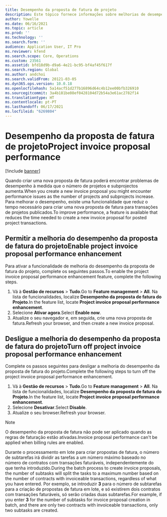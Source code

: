 ```yaml
---
title: Desempenho da proposta de fatura de projeto
description: Este tópico fornece informações sobre melhorias de desempenho nas propostas de faturas do projeto.
author: Yowelle
ms.date: 06/16/2021
ms.topic: article
ms.prod: ''
ms.technology: ''
ms.search.form: ''
audience: Application User, IT Pro
ms.reviewer: kfend
ms.search.scope: Core, Operations
ms.custom: 23561
ms.assetid: bfd18d9b-d9a6-4e21-bc95-bf4af45f617f
ms.search.region: Global
ms.author: andchoi
ms.search.validFrom: 20121-03-05
ms.dyn365.ops.version: 10.0.18
ms.openlocfilehash: 5a14acf51d277b16896d64c4b12ee00bfb326910
ms.sourcegitcommit: 3a4b181be08ef0428104d72b54a3e61ac2782f14
ms.translationtype: HT
ms.contentlocale: pt-PT
ms.lasthandoff: 06/17/2021
ms.locfileid: "6269804"
---
```

# <a name="project-invoice-proposal-performance"></a><span data-ttu-id="6f329-103">Desempenho da proposta de fatura de projeto</span><span class="sxs-lookup"><span data-stu-id="6f329-103">Project invoice proposal performance</span></span>

[!include [banner](../includes/banner.md)]

<span data-ttu-id="6f329-104">Quando criar uma nova proposta de fatura poderá encontrar problemas de desempenho à medida que o número de projetos e subprojectos aumenta.</span><span class="sxs-lookup"><span data-stu-id="6f329-104">When you create a new invoice proposal you might encounter performance issues as the number of projects and subprojects increase.</span></span> <span data-ttu-id="6f329-105">Para melhorar o desempenho, existe uma funcionalidade que reduz o tempo necessário para criar uma nova proposta de fatura para transações de projetos publicados.</span><span class="sxs-lookup"><span data-stu-id="6f329-105">To improve performance, a feature is available that reduces the time needed to create a new invoice proposal for posted project transactions.</span></span>

## <a name="enable-project-invoice-proposal-performance-enhancement"></a><span data-ttu-id="6f329-106">Permitir a melhoria do desempenho da proposta de fatura do projeto</span><span class="sxs-lookup"><span data-stu-id="6f329-106">Enable project invoice proposal performance enhancement</span></span>
<span data-ttu-id="6f329-107">Para ativar a funcionalidade de melhoria do desempenho da proposta de fatura do projeto, complete os seguintes passos.</span><span class="sxs-lookup"><span data-stu-id="6f329-107">To enable the project invoice proposal performance enhancement feature, complete the following steps.</span></span>

1.  <span data-ttu-id="6f329-108">Vá à **Gestão de recursos** > **Tudo**.</span><span class="sxs-lookup"><span data-stu-id="6f329-108">Go to **Feature management** > **All**.</span></span> <span data-ttu-id="6f329-109">Na lista de funcionalidades, localize **Desempenho da proposta de fatura do Projeto**.</span><span class="sxs-lookup"><span data-stu-id="6f329-109">In the feature list, locate **Project invoice proposal performance enhancement**.</span></span>
2.  <span data-ttu-id="6f329-110">Selecione **Ativar agora**.</span><span class="sxs-lookup"><span data-stu-id="6f329-110">Select **Enable now**.</span></span>
3.  <span data-ttu-id="6f329-111">Atualize o seu navegador e, em seguida, crie uma nova proposta de fatura.</span><span class="sxs-lookup"><span data-stu-id="6f329-111">Refresh your browser, and then create a new invoice proposal.</span></span>

## <a name="turn-off-project-invoice-proposal-performance-enhancement"></a><span data-ttu-id="6f329-112">Desligue a melhoria do desempenho da proposta de fatura do projeto</span><span class="sxs-lookup"><span data-stu-id="6f329-112">Turn off project invoice proposal performance enhancement</span></span>
<span data-ttu-id="6f329-113">Complete os passos seguintes para desligar a melhoria do desempenho da proposta de fatura do projeto.</span><span class="sxs-lookup"><span data-stu-id="6f329-113">Complete the following steps to turn off the project invoice proposal performance enhancement.</span></span>

1.  <span data-ttu-id="6f329-114">Vá à **Gestão de recursos** > **Tudo**.</span><span class="sxs-lookup"><span data-stu-id="6f329-114">Go to **Feature management** > **All**.</span></span> <span data-ttu-id="6f329-115">Na lista de funcionalidades, localize **Desempenho da proposta de fatura do Projeto**.</span><span class="sxs-lookup"><span data-stu-id="6f329-115">In the feature list, locate **Project invoice proposal performance enhancement**.</span></span>
2.  <span data-ttu-id="6f329-116">Selecione **Desativar**.</span><span class="sxs-lookup"><span data-stu-id="6f329-116">Select **Disable**.</span></span>
3.  <span data-ttu-id="6f329-117">Atualize o seu browser.</span><span class="sxs-lookup"><span data-stu-id="6f329-117">Refresh your browser.</span></span>

> [!NOTE]
> <span data-ttu-id="6f329-118">O desempenho da proposta de fatura não pode ser aplicado quando as regras de faturação estão ativadas.</span><span class="sxs-lookup"><span data-stu-id="6f329-118">Invoice proposal performance can't be applied when billing rules are enabled.</span></span>
> 
> <span data-ttu-id="6f329-119">Durante o processamento em lote para criar propostas de fatura, o número de subtarefas irá dividir as tarefas a um número máximo baseado no número de contratos com transações faturáveis, independentemente do que tenha introduzido.</span><span class="sxs-lookup"><span data-stu-id="6f329-119">During the batch process to create invoice proposals, the number of subtasks will split the tasks to a maximum number based on the number of contracts with invoiceable transactions, regardless of what you have entered.</span></span> <span data-ttu-id="6f329-120">Por exemplo, se introduzir **3** para o número de subtarefas para a criação de propostas de fatura em lote, e só existirem dois contratos com transações faturáveis, só serão criadas duas subtarefas.</span><span class="sxs-lookup"><span data-stu-id="6f329-120">For example, if you enter **3** for the number of subtasks for invoice proposal creation in batch, and there are only two contracts with invoiceable transactions, only two subtasks are created.</span></span>
